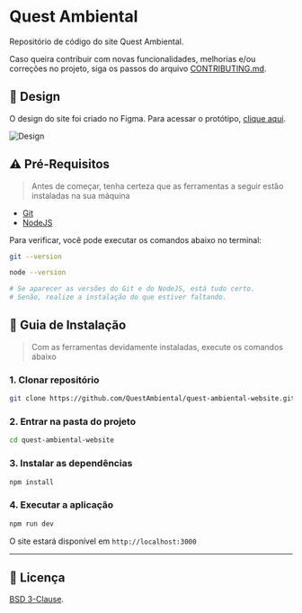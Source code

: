 # Quest Ambiental
Repositório de código do site Quest Ambiental.

Caso queira contribuir com novas funcionalidades, melhorias e/ou correções no projeto, siga os passos do arquivo [CONTRIBUTING.md](./.github/CONTRIBUTING.md).

## :art: Design
O design do site foi criado no Figma. Para acessar o protótipo, [clique aqui](https://figma.com/file/F4AeiLaW8Yi7zr4eCuLtpX/Website).

![Design](https://user-images.githubusercontent.com/63798776/182034441-79c018d4-ccbb-45be-b306-1311de042d04.png)

## :warning: Pré-Requisitos
> Antes de começar, tenha certeza que as ferramentas a seguir estão instaladas na sua máquina
- [Git](https://git-scm.com/downloads)
- [NodeJS](https://nodejs.org/en/)

Para verificar, você pode executar os comandos abaixo no terminal:

```bash
git --version

node --version

# Se aparecer as versões do Git e do NodeJS, está tudo certo.
# Senão, realize a instalação do que estiver faltando.
```

## :compass: Guia de Instalação
> Com as ferramentas devidamente instaladas, execute os comandos abaixo

### **1. Clonar repositório**
```bash
git clone https://github.com/QuestAmbiental/quest-ambiental-website.git
```

### **2. Entrar na pasta do projeto**
```bash
cd quest-ambiental-website
```

### **3. Instalar as dependências**
```bash
npm install
```

### **4. Executar a aplicação**
```bash
npm run dev
```

O site estará disponível em `http://localhost:3000`

---

## :page_facing_up: Licença

[BSD 3-Clause](./LICENSE).
